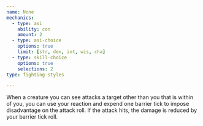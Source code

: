 ```yaml
---
name: None
mechanics:
  - type: asi
    ability: con
    amount: 2
  - type: asi-choice
    options: true
    limit: [str, dex, int, wis, cha]
  - type: skill-choice
    options: true
    selections: 2
type: fighting-styles

---
```

When a creature you can see attacks a target other than you that is within <me-distance length="5" /> of you, you can use your reaction and expend one barrier tick to impose disadvantage on the attack roll. If the attack hits, the damage is reduced by your barrier tick roll.
